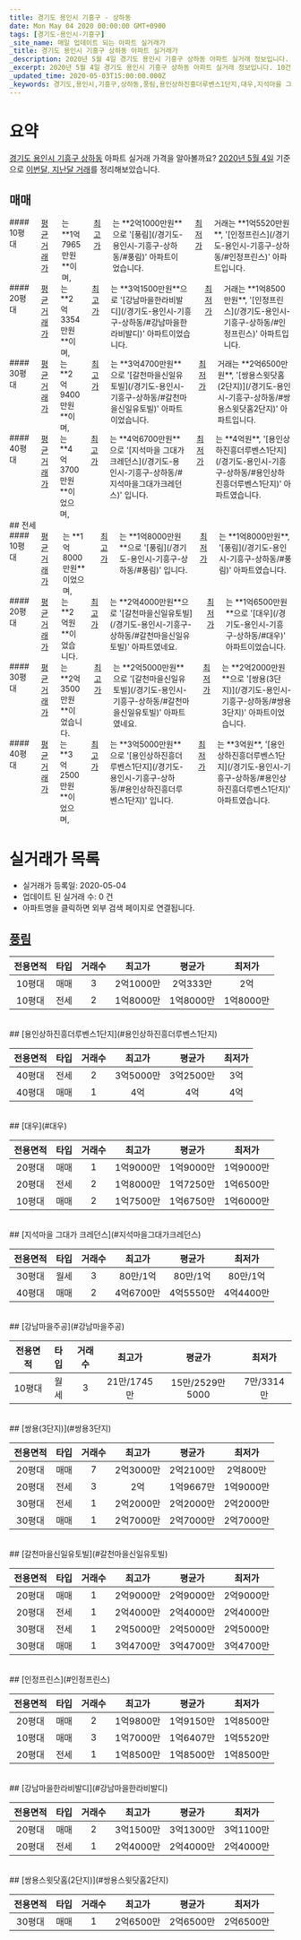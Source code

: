 ```yaml
---
title: 경기도 용인시 기흥구 - 상하동
date: Mon May 04 2020 00:00:00 GMT+0900
tags: [경기도-용인시-기흥구]
_site_name: 매일 업데이트 되는 아파트 실거래가
_title: 경기도 용인시 기흥구 상하동 아파트 실거래가
_description: 2020년 5월 4일 경기도 용인시 기흥구 상하동 아파트 실거래 정보입니다. 10건 아파트 정보가 있습니다.
_excerpt: 2020년 5월 4일 경기도 용인시 기흥구 상하동 아파트 실거래 정보입니다. 10건 아파트 정보가 있습니다.
_updated_time: 2020-05-03T15:00:00.000Z
_keywords: 경기도,용인시,기흥구,상하동,풍림,용인상하진흥더루벤스1단지,대우,지석마을 그대가 크레던스,강남마을주공,쌍용(3단지),갈천마을신일유토빌,인정프린스,강남마을한라비발디,쌍용스윗닷홈(2단지)
---
```





# 요약
<ins>경기도 용인시 기흥구 상하동</ins> 아파트 실거래 가격을 알아볼까요? <ins>2020년 5월 4일</ins> 기준으로 <ins>이번달, 지난달 거래</ins>를 정리해보았습니다.

## 매매
<div class="container">
<div class="six columns" markdown="1">
#### 10평대
<ins>평균 거래가</ins>는 **1억7965만원**이며, <ins>최고가</ins>는 **2억1000만원**으로 '[풍림](/경기도-용인시-기흥구-상하동/#풍림)' 아파트이었습니다. <ins>최저가</ins> 거래는 **1억5520만원**, '[인정프린스](/경기도-용인시-기흥구-상하동/#인정프린스)' 아파트입니다.
</div>
<div class="six columns" markdown="1">
#### 20평대
<ins>평균 거래가</ins>는 **2억3354만원**이며, <ins>최고가</ins>는 **3억1500만원**으로 '[강남마을한라비발디](/경기도-용인시-기흥구-상하동/#강남마을한라비발디)' 아파트이었습니다. <ins>최저가</ins> 거래는 **1억8500만원**, '[인정프린스](/경기도-용인시-기흥구-상하동/#인정프린스)' 아파트입니다.
</div>
</div>
<div class="container">
<div class="six columns" markdown="1">
#### 30평대
<ins>평균 거래가</ins>는 **2억9400만원**이며, <ins>최고가</ins>는 **3억4700만원**으로 '[갈천마을신일유토빌](/경기도-용인시-기흥구-상하동/#갈천마을신일유토빌)' 아파트이었습니다. <ins>최저가</ins> 거래는 **2억6500만원**, '[쌍용스윗닷홈(2단지)](/경기도-용인시-기흥구-상하동/#쌍용스윗닷홈2단지)' 아파트입니다.
</div>
<div class="six columns" markdown="1">
#### 40평대
<ins>평균 거래가</ins>는 **4억3700만원**이었으며, <ins>최고가</ins>는 **4억6700만원**으로 '[지석마을 그대가 크레던스](/경기도-용인시-기흥구-상하동/#지석마을그대가크레던스)' 입니다. <ins>최저가</ins>는 **4억원**, '[용인상하진흥더루벤스1단지](/경기도-용인시-기흥구-상하동/#용인상하진흥더루벤스1단지)' 아파트였습니다.
</div>
</div>
## 전세
<div class="container">
<div class="six columns" markdown="1">
#### 10평대
<ins>평균 거래가</ins>는 **1억8000만원**이었으며, <ins>최고가</ins>는 **1억8000만원**으로 '[풍림](/경기도-용인시-기흥구-상하동/#풍림)' 입니다. <ins>최저가</ins>는 **1억8000만원**, '[풍림](/경기도-용인시-기흥구-상하동/#풍림)' 아파트였습니다.
</div>
<div class="six columns" markdown="1">
#### 20평대
<ins>평균 거래가</ins>는 **2억원**이었습니다. <ins>최고가</ins>는 **2억4000만원**으로 '[갈천마을신일유토빌](/경기도-용인시-기흥구-상하동/#갈천마을신일유토빌)' 아파트였네요. <ins>최저가</ins>는 **1억6500만원**으로 '[대우](/경기도-용인시-기흥구-상하동/#대우)' 아파트이었습니다.
</div>
</div>
<div class="container">
<div class="six columns" markdown="1">
#### 30평대
<ins>평균 거래가</ins>는 **2억3500만원**이었습니다. <ins>최고가</ins>는 **2억5000만원**으로 '[갈천마을신일유토빌](/경기도-용인시-기흥구-상하동/#갈천마을신일유토빌)' 아파트였네요. <ins>최저가</ins>는 **2억2000만원**으로 '[쌍용(3단지)](/경기도-용인시-기흥구-상하동/#쌍용3단지)' 아파트이었습니다.
</div>
<div class="six columns" markdown="1">
#### 40평대
<ins>평균 거래가</ins>는 **3억2500만원**이었으며, <ins>최고가</ins>는 **3억5000만원**으로 '[용인상하진흥더루벤스1단지](/경기도-용인시-기흥구-상하동/#용인상하진흥더루벤스1단지)' 입니다. <ins>최저가</ins>는 **3억원**, '[용인상하진흥더루벤스1단지](/경기도-용인시-기흥구-상하동/#용인상하진흥더루벤스1단지)' 아파트였습니다.
</div>
</div>



# 실거래가 목록
- 실거래가 등록일: 2020-05-04
- 업데이트 된 실거래 수: 0 건
- 아파트명을 클릭하면 외부 검색 페이지로 연결됩니다.

## [풍림](#풍림)

|전용면적|타입|거래수|최고가|평균가|최저가|
|:---:|:---:|:---:|:---:|:---:|:---:|
|10평대|<span class="deal-type-1">매매</span>|3|2억1000만|2억333만|2억|
|10평대|<span class="deal-type-2">전세</span>|2|1억8000만|1억8000만|1억8000만|

<br/>
## [용인상하진흥더루벤스1단지](#용인상하진흥더루벤스1단지)

|전용면적|타입|거래수|최고가|평균가|최저가|
|:---:|:---:|:---:|:---:|:---:|:---:|
|40평대|<span class="deal-type-2">전세</span>|2|3억5000만|3억2500만|3억|
|40평대|<span class="deal-type-1">매매</span>|1|4억|4억|4억|

<br/>
## [대우](#대우)

|전용면적|타입|거래수|최고가|평균가|최저가|
|:---:|:---:|:---:|:---:|:---:|:---:|
|20평대|<span class="deal-type-1">매매</span>|1|1억9000만|1억9000만|1억9000만|
|20평대|<span class="deal-type-2">전세</span>|2|1억8000만|1억7250만|1억6500만|
|10평대|<span class="deal-type-1">매매</span>|2|1억7500만|1억6750만|1억6000만|

<br/>
## [지석마을 그대가 크레던스](#지석마을그대가크레던스)

|전용면적|타입|거래수|최고가|평균가|최저가|
|:---:|:---:|:---:|:---:|:---:|:---:|
|30평대|<span class="deal-type-3">월세</span>|3|80만/1억|80만/1억|80만/1억|
|40평대|<span class="deal-type-1">매매</span>|2|4억6700만|4억5550만|4억4400만|

<br/>
## [강남마을주공](#강남마을주공)

|전용면적|타입|거래수|최고가|평균가|최저가|
|:---:|:---:|:---:|:---:|:---:|:---:|
|10평대|<span class="deal-type-3">월세</span>|3|21만/1745만|15만/2529만5000|7만/3314만|

<br/>
## [쌍용(3단지)](#쌍용3단지)

|전용면적|타입|거래수|최고가|평균가|최저가|
|:---:|:---:|:---:|:---:|:---:|:---:|
|20평대|<span class="deal-type-1">매매</span>|7|2억3000만|2억2100만|2억800만|
|20평대|<span class="deal-type-2">전세</span>|3|2억|1억9667만|1억9000만|
|30평대|<span class="deal-type-2">전세</span>|1|2억2000만|2억2000만|2억2000만|
|30평대|<span class="deal-type-1">매매</span>|1|2억7000만|2억7000만|2억7000만|

<br/>
## [갈천마을신일유토빌](#갈천마을신일유토빌)

|전용면적|타입|거래수|최고가|평균가|최저가|
|:---:|:---:|:---:|:---:|:---:|:---:|
|20평대|<span class="deal-type-1">매매</span>|1|2억9000만|2억9000만|2억9000만|
|20평대|<span class="deal-type-2">전세</span>|1|2억4000만|2억4000만|2억4000만|
|30평대|<span class="deal-type-2">전세</span>|1|2억5000만|2억5000만|2억5000만|
|30평대|<span class="deal-type-1">매매</span>|1|3억4700만|3억4700만|3억4700만|

<br/>
## [인정프린스](#인정프린스)

|전용면적|타입|거래수|최고가|평균가|최저가|
|:---:|:---:|:---:|:---:|:---:|:---:|
|20평대|<span class="deal-type-1">매매</span>|2|1억9800만|1억9150만|1억8500만|
|10평대|<span class="deal-type-1">매매</span>|3|1억7000만|1억6407만|1억5520만|
|20평대|<span class="deal-type-2">전세</span>|1|1억8500만|1억8500만|1억8500만|

<br/>
## [강남마을한라비발디](#강남마을한라비발디)

|전용면적|타입|거래수|최고가|평균가|최저가|
|:---:|:---:|:---:|:---:|:---:|:---:|
|20평대|<span class="deal-type-1">매매</span>|2|3억1500만|3억1300만|3억1100만|
|20평대|<span class="deal-type-2">전세</span>|1|2억4000만|2억4000만|2억4000만|

<br/>
## [쌍용스윗닷홈(2단지)](#쌍용스윗닷홈2단지)

|전용면적|타입|거래수|최고가|평균가|최저가|
|:---:|:---:|:---:|:---:|:---:|:---:|
|30평대|<span class="deal-type-1">매매</span>|1|2억6500만|2억6500만|2억6500만|

<br/>



